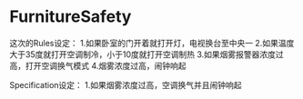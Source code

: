 # FurnitureSafety

这次的Rules设定：
1.如果卧室的门开着就打开灯，电视换台至中央一
2.如果温度大于35度就打开空调制冷，小于10度就打开空调制热
3.如果烟雾报警器浓度过高，打开空调换气模式
4.烟雾浓度过高，闹钟响起

Specification设定：
1.如果烟雾浓度过高，空调换气并且闹钟响起

